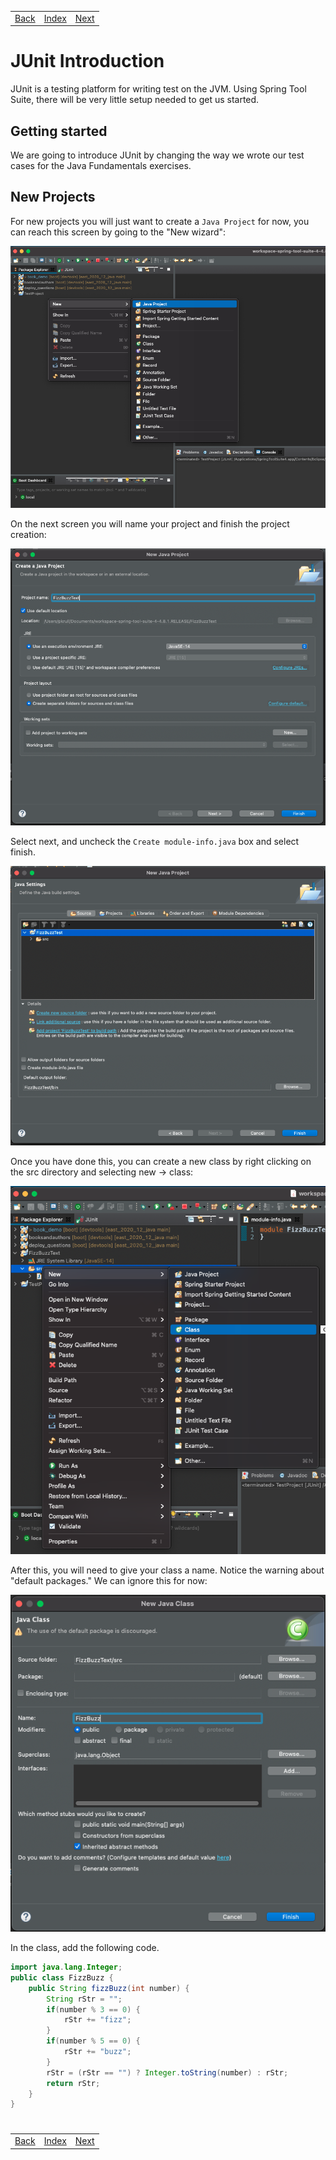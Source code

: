 <table width="100%">
    <tr>
        <td><a href="./001_Overview.md">Back</a></td>
        <td><a href="../Index.md">Index</a></td>
        <td><a href="./003_Testing.md">Next</a></td>
    </tr>
</table>

#

#   JUnit Introduction
JUnit is a testing platform for writing test on the JVM.  Using Spring Tool Suite, there will be very little setup needed to get us started.

##  __Getting started__
We are going to introduce JUnit by changing the way we wrote our test cases for the Java Fundamentals exercises.

##  __New Projects__
For new projects you will just want to create a `Java Project` for now, you can reach this screen by going to the "New wizard":

<img src="./../../000_img/Screen_Shot_2021-01-05_at_4.05.02_PM.png">

On the next screen you will name your project and finish the project creation:

<img src="./../../000_img/Screen_Shot_2021-01-05_at_4.06.07_PM.png">

Select next, and uncheck the `Create module-info.java` box and select finish.

<img src="./../../000_img/Screen_Shot_2021-01-05_at_4.14.45_PM.png">

Once you have done this, you can create a new class by right clicking on the src directory and selecting new -> class:

<img src="./../../000_img/Screen_Shot_2021-01-05_at_4.06.57_PM.png">

After this, you will need to give your class a name. Notice the warning about "default packages." We can ignore this for now:

<img src="./../../000_img/Screen_Shot_2021-01-05_at_4.07.24_PM.png">

In the class, add the following code.
```java
import java.lang.Integer;
public class FizzBuzz {
    public String fizzBuzz(int number) {
        String rStr = "";
        if(number % 3 == 0) {
            rStr += "fizz";
        }
        if(number % 5 == 0) {
            rStr += "buzz";
        }
        rStr = (rStr == "") ? Integer.toString(number) : rStr;
        return rStr;
    }
}
```

#

[]()
<table width="100%">
    <tr>
        <td><a href="./001_Overview.md">Back</a></td>
        <td><a href="../Index.md">Index</a></td>
        <td><a href="./003_Testing.md">Next</a></td>
    </tr>
</table>